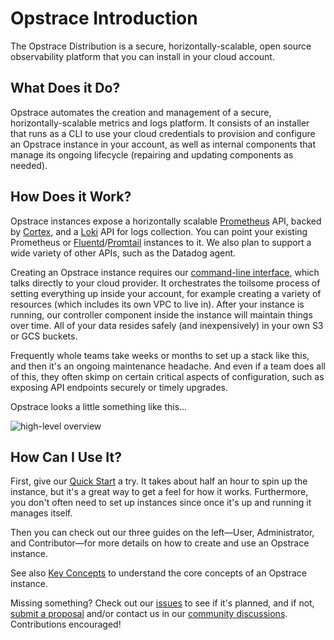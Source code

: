 <!-- markdownlint-disable MD041 -->
<!-- markdownlint-disable MD033 -->

# Opstrace Introduction

The Opstrace Distribution is a secure, horizontally-scalable, open source observability platform that you can install in your cloud account.

## What Does it Do?

Opstrace automates the creation and management of a secure, horizontally-scalable metrics and logs platform.
It consists of an installer that runs as a CLI to use your cloud credentials to provision and configure an Opstrace instance in your account, as well as internal components that manage its ongoing lifecycle (repairing and updating components as needed).

## How Does it Work?

Opstrace instances expose a horizontally scalable [Prometheus](https://prometheus.io) API, backed by [Cortex](https://github.com/cortexproject/cortex), and a [Loki](https://github.com/grafana/loki) API for logs collection.
You can point your existing Prometheus or [Fluentd](https://www.fluentd.org)/[Promtail](https://github.com/grafana/loki/blob/main/docs/sources/clients/promtail/_index.md) instances to it.
We also plan to support a wide variety of other APIs, such as the Datadog agent.

Creating an Opstrace instance requires our [command-line interface](./references/cli.md), which talks directly to your cloud provider.
It orchestrates the toilsome process of setting everything up inside your account, for example creating a variety of resources (which includes its own VPC to live in).
After your instance is running, our controller component inside the instance will maintain things over time.
All of your data resides safely (and inexpensively) in your own S3 or GCS buckets.

Frequently whole teams take weeks or months to set up a stack like this, and then it's an ongoing maintenance headache.
And even if a team does all of this, they often skimp on certain critical aspects of configuration, such as exposing API endpoints securely or timely upgrades.

Opstrace looks a little something like this...

![high-level overview](https://opstrace.com/images/how_it_works.png)

## How Can I Use It?

First, give our [Quick Start](./quickstart.md) a try.
It takes about half an hour to spin up the instance, but it's a great way to get a feel for how it works.
Furthermore, you don't often need to set up instances since once it's up and running it manages itself.

Then you can check out our three guides on the left—User, Administrator, and Contributor—for more details on how to create and use an Opstrace instance.

See also [Key Concepts](./references/concepts.md) to understand the core concepts of an Opstrace instance.

Missing something?  Check out our [issues](https://go.opstrace.com/gh) to see if it's planned, and if not, [submit a proposal](https://go.opstrace.com/proposal) and/or contact us in our [community discussions](https://go.opstrace.com/community).
Contributions encouraged!
